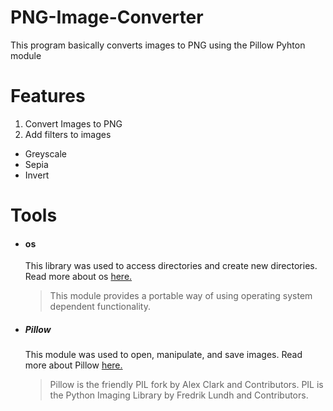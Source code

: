 # PNG-Image-Converter
This program basically converts images to PNG using the Pillow Pyhton module 

# Features
1. Convert Images to PNG
2. Add filters to images  
 * Greyscale 
 * Sepia 
 * Invert

# Tools

* #### os

  This library was used to access directories and create new directories. Read more about os [here.](https://docs.python.org/3/library/os.html)
  
  >This module provides a portable way of using operating system dependent functionality.

* ##### Pillow
  This module was used to open, manipulate, and save images. Read more about Pillow [here.](https://pillow.readthedocs.io/en/stable/)
  
  >Pillow is the friendly PIL fork by Alex Clark and Contributors. PIL is the Python Imaging Library by Fredrik Lundh and Contributors.


  
